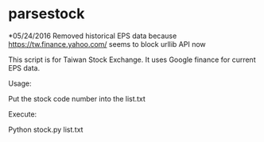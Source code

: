 # parsestock

*05/24/2016 Removed historical EPS data because https://tw.finance.yahoo.com/ seems to block urllib API now

This script is for Taiwan Stock Exchange. 
It uses Google finance for current EPS data.


Usage:

Put the stock code number into the list.txt

Execute:

Python stock.py list.txt
